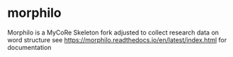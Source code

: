 # morphilo
Morphilo is a MyCoRe Skeleton fork adjusted to collect research data on word structure
see https://morphilo.readthedocs.io/en/latest/index.html for documentation
